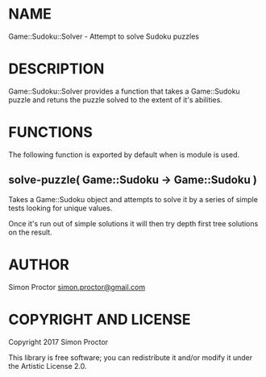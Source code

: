NAME
====

Game::Sudoku::Solver - Attempt to solve Sudoku puzzles

DESCRIPTION
===========

Game::Sudoku::Solver provides a function that takes a Game::Sudoku puzzle and retuns the puzzle solved to the extent of it's abilities.

FUNCTIONS
=========

The following function is exported by default when is module is used.

solve-puzzle( Game::Sudoku -> Game::Sudoku )
--------------------------------------------

Takes a Game::Sudoku object and attempts to solve it by a series of simple tests looking for unique values. 

Once it's run out of simple solutions it will then try depth first tree solutions on the result. 

AUTHOR
======

Simon Proctor <simon.proctor@gmail.com>

COPYRIGHT AND LICENSE
=====================

Copyright 2017 Simon Proctor

This library is free software; you can redistribute it and/or modify it under the Artistic License 2.0.
